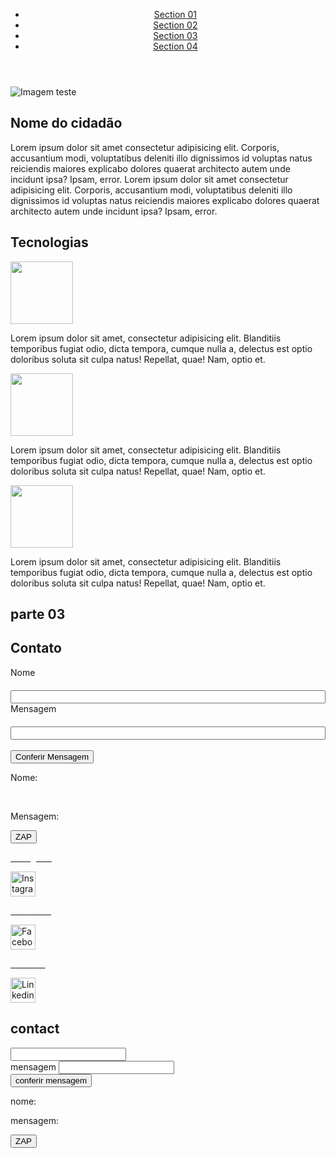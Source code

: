 <!DOCTYPE html>
<html lang="en">
  <head>
    <meta charset="UTF-8" />
    <meta name="viewport" content="width=device-width, initial-scale=1.0" />
    <title>Portfólio</title>
    <link rel="stylesheet" href="style.css" />
    <link rel="preconnect" href="https://fonts.googleapis.com" />
    <link rel="preconnect" href="https://fonts.gstatic.com" crossorigin />
    <link
      href="https://fonts.googleapis.com/css2?family=Josefin+Sans:ital,wght@0,100..700;1,100..700&family=Roboto:ital,wght@0,100;0,300;0,400;0,500;0,700;0,900;1,100;1,300;1,400;1,500;1,700;1,900&display=swap"
      rel="stylesheet"
    />
    <script src="script.js"></script>
  </head>
  <body>
    <header class="menu">
      <ul>
        <li><a href="#section01">Section 01</a></li>
        <li><a href="#section02">Section 02</a></li>
        <li><a href="#section03">Section 03</a></li>
        <li><a href="#section04">Section 04</a></li>
      </ul>
    </header>
    <main>
      <section id="section01">
        <div class="section01-left-div">
          <img
            src="../assets/images/imgTeste.webp"
            alt="Imagem teste"
            class="img-style-section01"
          />
        </div>
        <div class="section01-right-div">
          <h2 class="l01">Nome do cidadão</h2>
          <p class="p01">
            Lorem ipsum dolor sit amet consectetur adipisicing elit. Corporis,
            accusantium modi, voluptatibus deleniti illo dignissimos id voluptas
            natus reiciendis maiores explicabo dolores quaerat architecto autem
            unde incidunt ipsa? Ipsam, error. Lorem ipsum dolor sit amet
            consectetur adipisicing elit. Corporis, accusantium modi,
            voluptatibus deleniti illo dignissimos id voluptas natus reiciendis
            maiores explicabo dolores quaerat architecto autem unde incidunt
            ipsa? Ipsam, error.
          </p>
        </div>
      </section>
      <section id="section02">
        <h2 class="tec-title">Tecnologias</h2>
        <div class="wrap-tecs">
          <div>
            <img
              width="100px"
              height="auto"
              src="../assets/images/html.png"
              alt=""
            />
            <br />
            <p>
              Lorem ipsum dolor sit amet, consectetur adipisicing elit.
              Blanditiis temporibus fugiat odio, dicta tempora, cumque nulla a,
              delectus est optio doloribus soluta sit culpa natus! Repellat,
              quae! Nam, optio et.
            </p>
          </div>
          <div>
            <img
              width="100px"
              height="auto"
              src="../assets/images/css-3.png"
              alt=""
            />
            <br />
            <p>
              Lorem ipsum dolor sit amet, consectetur adipisicing elit.
              Blanditiis temporibus fugiat odio, dicta tempora, cumque nulla a,
              delectus est optio doloribus soluta sit culpa natus! Repellat,
              quae! Nam, optio et.
            </p>
          </div>
          <div>
            <img
              width="100px"
              height="auto"
              src="../assets/images/js.png"
              alt=""
            />
            <br />
            <p>
              Lorem ipsum dolor sit amet, consectetur adipisicing elit.
              Blanditiis temporibus fugiat odio, dicta tempora, cumque nulla a,
              delectus est optio doloribus soluta sit culpa natus! Repellat,
              quae! Nam, optio et.
            </p>
          </div>
        </div>
      </section>
      <section id="section03">
        <h2>parte 03</h2>
      </section>
      <section id="section04">
        <div class="left-contact">
          <h2 class="heading-contact">Contato</h2>
          <div
            style="
              display: flex;
              flex-direction: column;
              gap: 0.5vh;
              position: relative;
            "
          >
            <label for="nome">Nome</label>
            <input type="text" id="nome" />
          </div>
          <div style="display: flex; flex-direction: column; gap: 0.5vh">
            <label for="mensagem">Mensagem</label>
            <input type="text" id="mensagem" />
          </div>
          <br />
          <button onclick="conferirMensagemWhatsApp()">
            Conferir Mensagem
          </button>
        </div>
        <div class="right-contact" id="rightDiv">
          <div>
            <p>Nome: <span id="confNome"></span></p>
            <br />
            <p class="text">Mensagem: <span id="confMsg"></span></p>
          </div>
          <button onclick="enviar()">ZAP</button>
        </div>
      </section>
      <footer>
        <a href="https://www.instagram.com/" target="_blank"
          ><p style="color: white">Instagram</p>
          <img
            width="40px"
            height="40px"
            src="../assets/images/instagram.png"
            alt="Instagram"
        /></a>
        <a href="https://www.facebook.com/" target="_blank"
          ><p style="color: white">Facebook</p>
          <img
            width="40px"
            height="40px"
            src="../assets/images/instagram.png"
            alt="Facebook"
        /></a>
        <a href="https://www.linkedin.com/in/andredev88/" target="_blank"
          ><p style="color: white">Linkedin</p>
          <img
            width="40px"
            height="40px"
            src="../assets/images/instagram.png"
            alt="Linkedin"
        /></a>
      </footer>
    </main>
  </body>
</html>
            </section>
            <section id="section4">
                <h2 class="heading-contact">contact</h2>
                <div class="left-contact">
                </div>
                <label for="nome"></label>
                <input type="text" id="nome" />
                </div>
                <div>
                    <label for="mensagem">mensagem</label>
                    <input type="text" id="mensagem" />
                </div>
                <button onclick="conferirMensagemwhatsApp()">
                conferir mensagem
            </button>
        </div>
                <div class="right-contact">
                </div>
                <p>nome:<span id="confNome"></span></p>
                <p>mensagem: <span id="confMsg"></span></p>
            </div>
            <button onclick="enviar()">ZAP</button>
            </div>
            </section>
        </main>
    </body>
</html>
